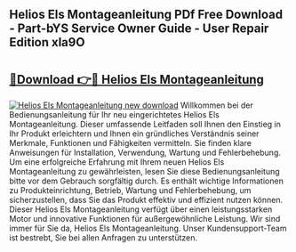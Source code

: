 ## Helios Els Montageanleitung PDf Free Download - Part-bYS Service Owner Guide - User Repair Edition xla9O

# <h2><a href="http://df8cu5.blite.top/?on=Helios+Els+Montageanleitung">🔗Download 👉🔴 Helios Els Montageanleitung</a></h2>

[![Helios Els Montageanleitung new download](https://i.imgur.com/lujVjoI.png)](http://df8cu5.blite.top/?on=Helios+Els+Montageanleitung)
Willkommen bei der Bedienungsanleitung für Ihr neu eingerichtetes Helios Els Montageanleitung. Dieser umfassende Leitfaden soll Ihnen den Einstieg in Ihr Produkt erleichtern und Ihnen ein gründliches Verständnis seiner Merkmale, Funktionen und Fähigkeiten vermitteln. Sie finden klare Anweisungen für Installation, Verwendung, Wartung und Fehlerbehebung. Um eine erfolgreiche Erfahrung mit Ihrem neuen Helios Els Montageanleitung zu gewährleisten, lesen Sie diese Bedienungsanleitung bitte vor dem Gebrauch sorgfältig durch. Es enthält wichtige Informationen zu Produkteinrichtung, Betrieb, Wartung und Fehlerbehebung, um sicherzustellen, dass Sie das Produkt effektiv und effizient nutzen können. Dieser Helios Els Montageanleitung verfügt über einen leistungsstarken Motor und innovative Funktionen für außergewöhnliche Leistung. Wir sind immer für Sie da, Helios Els Montageanleitung. Unser Kundensupport-Team ist bestrebt, Sie bei allen Anfragen zu unterstützen.
